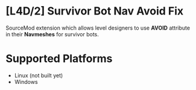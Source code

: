 # [L4D/2] Survivor Bot Nav Avoid Fix
SourceMod extension which allows level designers to use **AVOID** attribute in their **Navmeshes** for survivor bots.

# Supported Platforms
- Linux (not built yet)
- Windows

